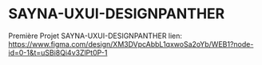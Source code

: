 # SAYNA-UXUI-DESIGNPANTHER
 Première  Projet  SAYNA-UXUI-DESIGNPANTHER
lien: https://www.figma.com/design/XM3DVpcAbbL1qxwoSa2oYb/WEB1?node-id=0-1&t=uSBi8Qi4v3ZlPt0P-1
